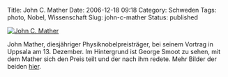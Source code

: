 Title: John C. Mather
Date: 2006-12-18 09:18
Category: Schweden
Tags: photo, Nobel, Wissenschaft
Slug: john-c-mather
Status: published

[![John C.
Mather](/pic/mather_s.jpg "John C. Mather")](/pic/mather_l.jpg)

John Mather, diesjähriger Physiknobelpreisträger, bei seinem Vortrag in
Uppsala am 13. Dezember. Im Hintergrund ist George Smoot zu sehen, mit
dem Mather sich den Preis teilt und der nach ihm redete. Mehr Bilder der
beiden [hier](http://thomasmarquart.net/gallery/nobel06/).

